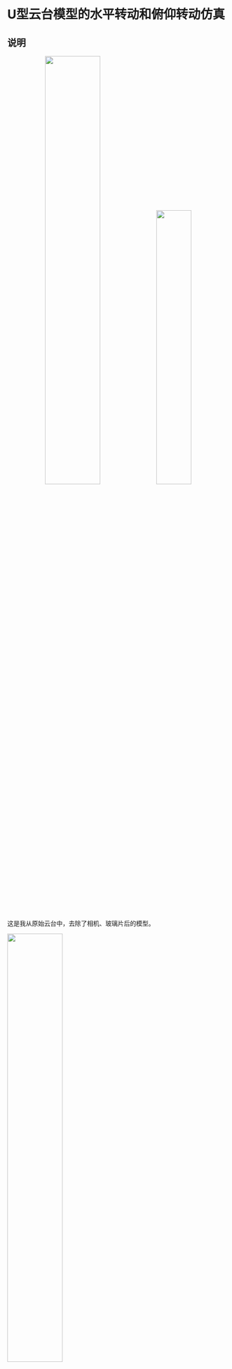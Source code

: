 # U型云台模型的水平转动和俯仰转动仿真
## 说明
<p align="center">
  <img src="img/origin1.png" width="50%">
  <img src="img/origin2.png" width="40%">
</p>

这是我从原始云台中，去除了相机、玻璃片后的模型。

<img src="img/change.png" width="50%" />

然后将其通过 `sw2urdf` 转换成 URDF 文件，方便大家后续能够使用。

接下来你就可以在  
[**https://gkjohnson.github.io/urdf-loaders/javascript/example/bundle/**](https://gkjohnson.github.io/urdf-loaders/javascript/example/bundle/)  
中拖入这一整个文件夹进行查看，并可以拉动左下角的拉杆进行观察。

![alt text](img/show_urdf.png)

## ROS 运行

- 在rviz中可视化
```shell
roslaunch u_shaped_gimbal_description display.launch
```
![alt text](img/show_rviz.png)

- 在gazebo中仿真

```shell
roslaunch u_shaped_gimbal_description gazebo.launch
```

![alt text](img/show_gazebo.png)

目前由于没有进行坐标系的转换，所以模型是倒地的。

通过设置
```xml
  <!-- 虚拟根节点 -->
  <link name="root_link"/>
  <!-- root_link 到 base_link 的固定关节 -->
  <joint name="root_to_base" type="fixed">
    <parent link="root_link"/>
    <child link="base_link"/>
    <!-- 绕 X 轴 +90°，再绕 Z 轴 +90°，帮助云台立起来 -->
    <origin xyz="0 0 0" rpy="1.5708 0 1.5708"/>
  </joint>
```
可以使得云台立起来。

![alt text](img/gazebo_stand.png)

这是关节的父子关系。

![Alt text](img/tf.png)

## 仿真控制云台进行水平和俯仰运动

光有模型而没有控制，那这个云台就只是一个摆设，他也就动不起来。

控制云台动，需要在gazebo中实现，当gazebo中进行水平和俯仰运动后，在rviz中也能够看到云台的运动后的结果。

控制云台进行水平和俯仰运动的配置以及代码，我都放在了`u_shaped_gimbal_control`中，从而符合模块之间的分离。

启动仿真
```shell
roslaunch u_shaped_gimbal_control gazebo.launch
```

通过运行以下命令，可以实现云台的水平旋转10度，俯仰旋转20度的效果。
```shell
python u_shaped_gimbal_control/scripts/gimbal_controller.py 10 20
```

通过运行以下命令，可以实现云台的水平旋转10度，俯仰旋转20度的平滑效果，后两个参数是Z轴和Y轴转动的总时间（秒），默认2.0秒。
```shell
python u_shaped_gimbal_control/scripts/gimbal_joint_smooth_control.py 10 20 3 3
```

**在这里面，按照rpy正负的定义，朝左和朝下是正，朝右和朝上是负。**

![Alt text](img/control.png)

## C++代码的编译
在`catkin_ws`目录下，运行以下命令进行编译
```shell
catkin_make -DCATKIN_WHITELIST_PACKAGES="u_shaped_gimbal_control"
```
然后运行以下命令，可以实现云台的水平旋转10度，俯仰旋转20度的平滑效果。
```shell
rosrun u_shaped_gimbal_control gimbal_current_smooth_speed 10 20 3 3
```
## 最后
如果需要原始模型，可以通过网盘下载

链接：[**https://pan.quark.cn/s/35a948faf0dc**](https://pan.quark.cn/s/35a948faf0dc)

里面包含原始模型，绑定点、轴、坐标系，使用sw2urdf的设置模型过程的模型，方便大家自己动手。